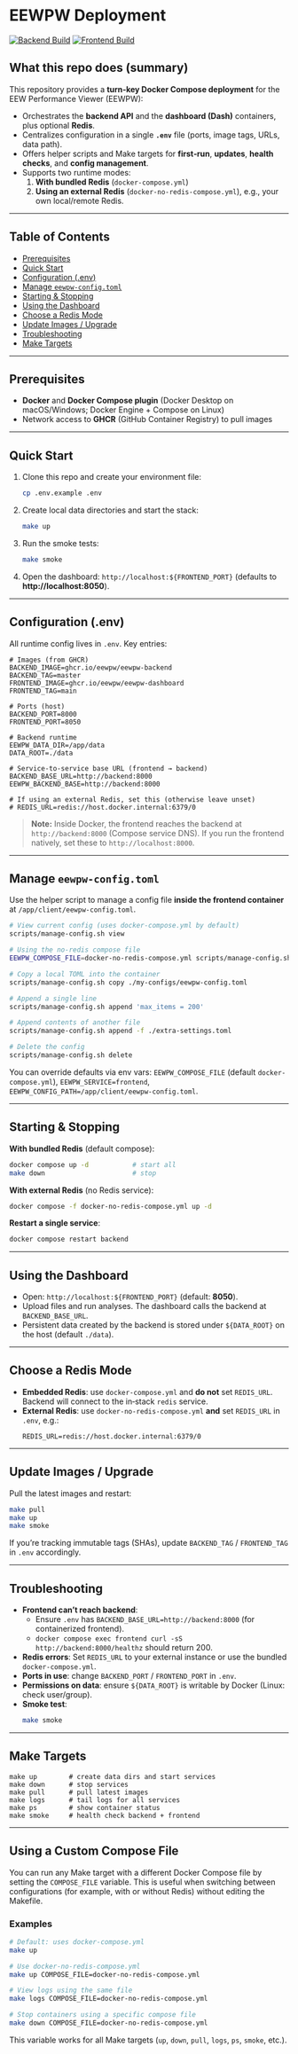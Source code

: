 # EEWPW Deployment

[![Backend Build](https://github.com/eewpw/eewpw-backend/actions/workflows/docker.yml/badge.svg?branch=master)](https://github.com/eewpw/eewpw-backend/actions/workflows/docker.yml)
[![Frontend Build](https://github.com/eewpw/eewpw-dashboard/actions/workflows/docker.yml/badge.svg?branch=master)](https://github.com/eewpw/eewpw-dashboard/actions/workflows/docker.yml)

## What this repo does (summary)
This repository provides a **turn‑key Docker Compose deployment** for the EEW Performance Viewer (EEWPW):
- Orchestrates the **backend API** and the **dashboard (Dash)** containers, plus optional **Redis**.
- Centralizes configuration in a single **`.env`** file (ports, image tags, URLs, data path).
- Offers helper scripts and Make targets for **first‑run**, **updates**, **health checks**, and **config management**.
- Supports two runtime modes:
  1) **With bundled Redis** (`docker-compose.yml`)
  2) **Using an external Redis** (`docker-no-redis-compose.yml`), e.g., your own local/remote Redis.

---

## Table of Contents
- [Prerequisites](#prerequisites)
- [Quick Start](#quick-start)
- [Configuration (.env)](#configuration-env)
- [Manage `eewpw-config.toml`](#manage-eewpw-configtoml)
- [Starting & Stopping](#starting--stopping)
- [Using the Dashboard](#using-the-dashboard)
- [Choose a Redis Mode](#choose-a-redis-mode)
- [Update Images / Upgrade](#update-images--upgrade)
- [Troubleshooting](#troubleshooting)
- [Make Targets](#make-targets)

---

## Prerequisites
- **Docker** and **Docker Compose plugin** (Docker Desktop on macOS/Windows; Docker Engine + Compose on Linux)
- Network access to **GHCR** (GitHub Container Registry) to pull images

---

## Quick Start
1. Clone this repo and create your environment file:
   ```bash
   cp .env.example .env
   ```
2. Create local data directories and start the stack:
   ```bash
   make up
   ```
3. Run the smoke tests:
   ```bash
   make smoke
   ```
4. Open the dashboard: `http://localhost:${FRONTEND_PORT}` (defaults to **http://localhost:8050**).

---

## Configuration (.env)
All runtime config lives in `.env`. Key entries:

```env
# Images (from GHCR)
BACKEND_IMAGE=ghcr.io/eewpw/eewpw-backend
BACKEND_TAG=master
FRONTEND_IMAGE=ghcr.io/eewpw/eewpw-dashboard
FRONTEND_TAG=main

# Ports (host)
BACKEND_PORT=8000
FRONTEND_PORT=8050

# Backend runtime
EEWPW_DATA_DIR=/app/data
DATA_ROOT=./data

# Service-to-service base URL (frontend → backend)
BACKEND_BASE_URL=http://backend:8000
EEWPW_BACKEND_BASE=http://backend:8000

# If using an external Redis, set this (otherwise leave unset)
# REDIS_URL=redis://host.docker.internal:6379/0
```

> **Note:** Inside Docker, the frontend reaches the backend at `http://backend:8000` (Compose service DNS). If you run the frontend natively, set these to `http://localhost:8000`.

---

## Manage `eewpw-config.toml`
Use the helper script to manage a config file **inside the frontend container** at `/app/client/eewpw-config.toml`.

```bash
# View current config (uses docker-compose.yml by default)
scripts/manage-config.sh view

# Using the no-redis compose file
EEWPW_COMPOSE_FILE=docker-no-redis-compose.yml scripts/manage-config.sh view

# Copy a local TOML into the container
scripts/manage-config.sh copy ./my-configs/eewpw-config.toml

# Append a single line
scripts/manage-config.sh append 'max_items = 200'

# Append contents of another file
scripts/manage-config.sh append -f ./extra-settings.toml

# Delete the config
scripts/manage-config.sh delete
```

You can override defaults via env vars: `EEWPW_COMPOSE_FILE` (default `docker-compose.yml`), `EEWPW_SERVICE=frontend`, `EEWPW_CONFIG_PATH=/app/client/eewpw-config.toml`.

---

## Starting & Stopping
**With bundled Redis** (default compose):
```bash
docker compose up -d           # start all
make down                      # stop
```

**With external Redis** (no Redis service):
```bash
docker compose -f docker-no-redis-compose.yml up -d
```

**Restart a single service**:
```bash
docker compose restart backend
```

---

## Using the Dashboard
- Open: `http://localhost:${FRONTEND_PORT}` (default: **8050**).
- Upload files and run analyses. The dashboard calls the backend at `BACKEND_BASE_URL`.
- Persistent data created by the backend is stored under `${DATA_ROOT}` on the host (default `./data`).

---

## Choose a Redis Mode
- **Embedded Redis**: use `docker-compose.yml` and **do not** set `REDIS_URL`. Backend will connect to the in‑stack `redis` service.
- **External Redis**: use `docker-no-redis-compose.yml` **and** set `REDIS_URL` in `.env`, e.g.:
  ```env
  REDIS_URL=redis://host.docker.internal:6379/0
  ```

---

## Update Images / Upgrade
Pull the latest images and restart:
```bash
make pull
make up
make smoke
```

If you’re tracking immutable tags (SHAs), update `BACKEND_TAG` / `FRONTEND_TAG` in `.env` accordingly.

---

## Troubleshooting
- **Frontend can’t reach backend**:
  - Ensure `.env` has `BACKEND_BASE_URL=http://backend:8000` (for containerized frontend).
  - `docker compose exec frontend curl -sS http://backend:8000/healthz` should return 200.
- **Redis errors**: Set `REDIS_URL` to your external instance or use the bundled `docker-compose.yml`.
- **Ports in use**: change `BACKEND_PORT` / `FRONTEND_PORT` in `.env`.
- **Permissions on data**: ensure `${DATA_ROOT}` is writable by Docker (Linux: check user/group).
- **Smoke test**:
  ```bash
  make smoke
  ```

---

## Make Targets
```text
make up        # create data dirs and start services
make down      # stop services
make pull      # pull latest images
make logs      # tail logs for all services
make ps        # show container status
make smoke     # health check backend + frontend
```

---

## Using a Custom Compose File
You can run any Make target with a different Docker Compose file by setting the `COMPOSE_FILE` variable.
This is useful when switching between configurations (for example, with or without Redis) without editing the Makefile.

### Examples
```bash
# Default: uses docker-compose.yml
make up

# Use docker-no-redis-compose.yml
make up COMPOSE_FILE=docker-no-redis-compose.yml

# View logs using the same file
make logs COMPOSE_FILE=docker-no-redis-compose.yml

# Stop containers using a specific compose file
make down COMPOSE_FILE=docker-no-redis-compose.yml
```

This variable works for all Make targets (`up`, `down`, `pull`, `logs`, `ps`, `smoke`, etc.).
